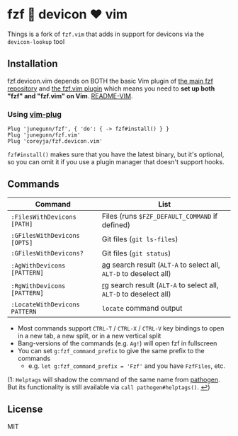 fzf :purple_heart: devicon :heart: vim
===============

Things is a fork of `fzf.vim` that adds in support for devicons via the `devicon-lookup` tool

Installation
------------

fzf.devicon.vim depends on BOTH the basic Vim plugin of [the main fzf
repository](https://github.com/junegunn/fzf) and [the fzf.vim plugin](https::github.com/junegunn/fzf.vim) which means you need to **set up both "fzf" and
"fzf.vim" on Vim**.
[README-VIM][README-VIM].

[fzf-main]: https://github.com/junegunn/fzf
[README-VIM]: https://github.com/junegunn/fzf/blob/master/README-VIM.md

### Using [vim-plug](https://github.com/junegunn/vim-plug)

```vim
Plug 'junegunn/fzf', { 'do': { -> fzf#install() } }
Plug 'junegunn/fzf.vim'
Plug 'coreyja/fzf.devicon.vim'
```

`fzf#install()` makes sure that you have the latest binary, but it's optional,
so you can omit it if you use a plugin manager that doesn't support hooks.

Commands
--------

| Command           | List                                                                    |
| ---               | ---                                                                     |
| `:FilesWithDevicons [PATH]`   | Files (runs `$FZF_DEFAULT_COMMAND` if defined)                          |
| `:GFilesWithDevicons [OPTS]`  | Git files (`git ls-files`)                                              |
| `:GFilesWithDevicons?`        | Git files (`git status`)                                                |
| `:AgWithDevicons [PATTERN]`   | [ag][ag] search result (`ALT-A` to select all, `ALT-D` to deselect all) |
| `:RgWithDevicons [PATTERN]`   | [rg][rg] search result (`ALT-A` to select all, `ALT-D` to deselect all) |
| `:LocateWithDevicons PATTERN` | `locate` command output                                                 |

- Most commands support `CTRL-T` / `CTRL-X` / `CTRL-V` key
  bindings to open in a new tab, a new split, or in a new vertical split
- Bang-versions of the commands (e.g. `Ag!`) will open fzf in fullscreen
- You can set `g:fzf_command_prefix` to give the same prefix to the commands
    - e.g. `let g:fzf_command_prefix = 'Fzf'` and you have `FzfFiles`, etc.

(<a name="helptags">1</a>: `Helptags` will shadow the command of the same name
from [pathogen][pat]. But its functionality is still available via `call
pathogen#helptags()`. [↩](#a1))

[pat]: https://github.com/tpope/vim-pathogen
[f]:   https://github.com/tpope/vim-fugitive


License
-------

MIT

[fzf]:   https://github.com/junegunn/fzf
[run]:   https://github.com/junegunn/fzf/blob/master/README-VIM.md#fzfrun
[vimrc]: https://github.com/junegunn/dotfiles/blob/master/vimrc
[ag]:    https://github.com/ggreer/the_silver_searcher
[rg]:    https://github.com/BurntSushi/ripgrep
[us]:    https://github.com/SirVer/ultisnips
